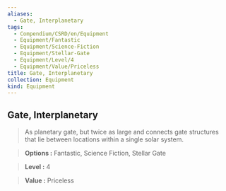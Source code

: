 ```yaml
---
aliases:
  - Gate, Interplanetary
tags:
  - Compendium/CSRD/en/Equipment
  - Equipment/Fantastic
  - Equipment/Science-Fiction
  - Equipment/Stellar-Gate
  - Equipment/Level/4
  - Equipment/Value/Priceless
title: Gate, Interplanetary
collection: Equipment
kind: Equipment
---
```

## Gate, Interplanetary    
    
>As planetary gate, but twice as large and connects gate structures that lie between locations within a single solar system.    
> **Options :** Fantastic, Science Fiction, Stellar Gate    
> **Level :** 4    
> **Value :** Priceless